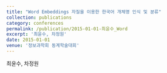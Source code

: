 ```yaml
---
title: "Word Embeddings 자질을 이용한 한국어 개체명 인식 및 분류"
collection: publications
category: conferences
permalink: /publication/2015-01-01-최윤수_Word
excerpt: '최윤수, 차정원'
date: 2015-01-01
venue: '정보과학회 동계학술대회'
---
```

최윤수, 차정원
